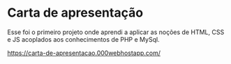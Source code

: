 # Carta de apresentação

Esse foi o primeiro projeto onde aprendi a aplicar as noções de HTML, CSS e JS acoplados aos conhecimentos de PHP e MySql.

https://carta-de-apresentacao.000webhostapp.com/
